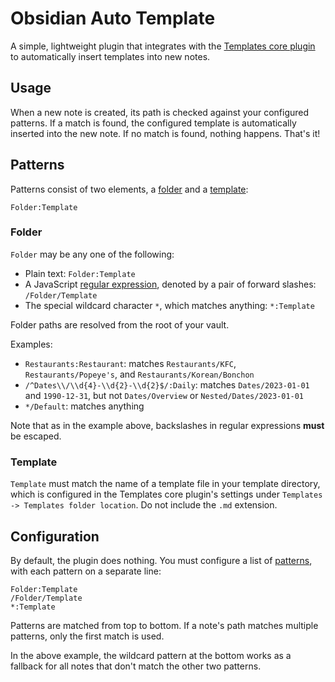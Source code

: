 # Obsidian Auto Template

A simple, lightweight plugin that integrates with the [Templates core plugin](https://help.obsidian.md/Plugins/Templates) to automatically insert templates into new notes.

## Usage

When a new note is created, its path is checked against your configured patterns. If a match is found, the configured template is automatically inserted into the new note. If no match is found, nothing happens. That's it!

## Patterns

Patterns consist of two elements, a [folder](#folder) and a [template](#template):

```
Folder:Template
```

### Folder

`Folder` may be any one of the following:

-   Plain text: `Folder:Template`
-   A JavaScript [regular expression](https://developer.mozilla.org/en-US/docs/Web/JavaScript/Guide/Regular_expressions), denoted by a pair of forward slashes: `/Folder/Template`
-   The special wildcard character `*`, which matches anything: `*:Template`

Folder paths are resolved from the root of your vault.

Examples:

-   `Restaurants:Restaurant`: matches `Restaurants/KFC`, `Restaurants/Popeye's`, and `Restaurants/Korean/Bonchon`
-   `/^Dates\\/\\d{4}-\\d{2}-\\d{2}$/:Daily`: matches `Dates/2023-01-01` and `1990-12-31`, but not `Dates/Overview` or `Nested/Dates/2023-01-01`
-   `*/Default`: matches anything

Note that as in the example above, backslashes in regular expressions **must** be escaped.

### Template

`Template` must match the name of a template file in your template directory, which is configured in the Templates core plugin's settings under `Templates -> Templates folder location`. Do not include the `.md` extension.

## Configuration

By default, the plugin does nothing. You must configure a list of [patterns](#patterns), with each pattern on a separate line:

```
Folder:Template
/Folder/Template
*:Template
```

Patterns are matched from top to bottom. If a note's path matches multiple patterns, only the first match is used.

In the above example, the wildcard pattern at the bottom works as a fallback for all notes that don't match the other two patterns.
